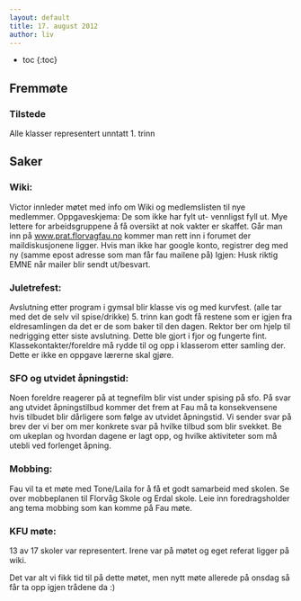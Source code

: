 ```yaml
---
layout: default
title: 17. august 2012
author: liv
---
```



* toc
{:toc}

Fremmøte
--------

### Tilstede

Alle klasser representert unntatt 1. trinn

Saker
-----

### Wiki:

Victor innleder møtet med info om Wiki og medlemslisten til nye
medlemmer. Oppgaveskjema: De som ikke har fylt ut- vennligst fyll ut.
Mye lettere for arbeidsgruppene å få oversikt at nok vakter er skaffet.
Går man inn på www.prat.florvagfau.no kommer man rett inn i forumet der
maildiskusjonene ligger. Hvis man ikke har google konto, registrer deg
med ny (samme epost adresse som man får fau mailene på) Igjen: Husk
riktig EMNE når mailer blir sendt ut/besvart.

### Juletrefest:

Avslutning etter program i gymsal blir klasse vis og med kurvfest. (alle
tar med det de selv vil spise/drikke) 5. trinn kan godt få restene som
er igjen fra eldresamlingen da det er de som baker til den dagen. Rektor
ber om hjelp til nedrigging etter siste avslutning. Dette ble gjort i
fjor og fungerte fint. Klassekontakter/foreldre må rydde til og opp i
klasserom etter samling der. Dette er ikke en oppgave lærerne skal
gjøre.

### SFO og utvidet åpningstid:

Noen foreldre reagerer på at tegnefilm blir vist under spising på sfo.
På svar ang utvidet åpningstilbud kommer det frem at Fau må ta
konsekvensene hvis tilbudet blir dårligere som følge av utvidet
åpningstid. Vi sender svar på brev der vi ber om mer konkrete svar på
hvilke tilbud som blir svekket. Be om ukeplan og hvordan dagene er lagt
opp, og hvilke aktiviteter som må utebli ved forlenget åpning.

### Mobbing:

Fau vil ta et møte med Tone/Laila for å få et godt samarbeid med skolen.
Se over mobbeplanen til Florvåg Skole og Erdal skole. Leie inn
foredragsholder ang tema mobbing som kan komme på Fau møte.

### KFU møte:

13 av 17 skoler var representert. Irene var på møtet og eget referat
ligger på wiki.

Det var alt vi fikk tid til på dette møtet, men nytt møte allerede på
onsdag så får ta opp igjen trådene da :)
